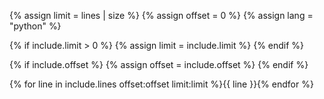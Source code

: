 {% assign limit = lines | size %}
{% assign offset = 0 %}
{% assign lang = "python" %}


{% if include.limit > 0 %}
{% assign limit = include.limit %}
{% endif %}

{% if include.offset %}
{% assign offset = include.offset  %}
{% endif %}

{% for line in include.lines offset:offset limit:limit %}{{ line }}{% endfor %}